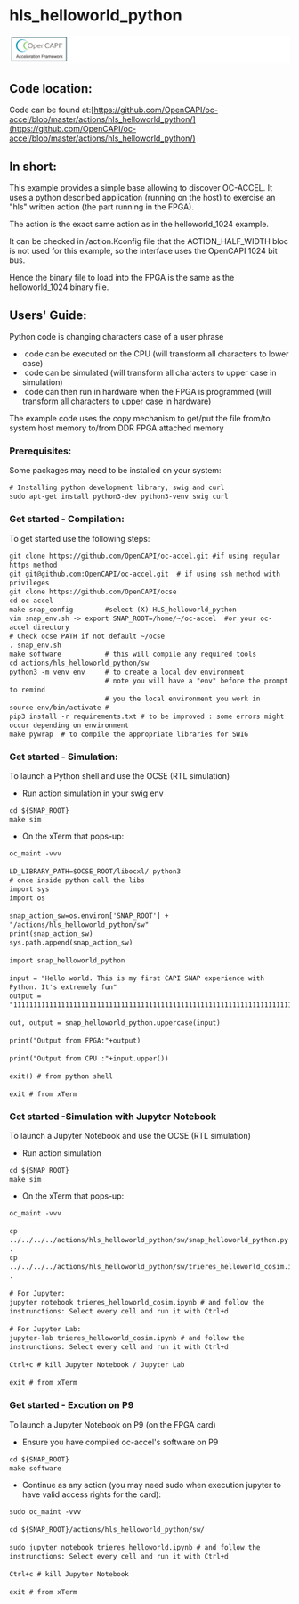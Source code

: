 # hls_helloworld_python
![oc-accel-bar](../pictures/oc-accel-bar.png)

## Code location:

Code can be found at:[https://github.com/OpenCAPI/oc-accel/blob/master/actions/hls_helloworld_python/](https://github.com/OpenCAPI/oc-accel/blob/master/actions/hls_helloworld_python/) 

## In short:

This example provides a simple base allowing to discover OC-ACCEL. It uses a python described application (running on the host) to exercise an "hls" written action (the part running in the FPGA).

The action is the exact same action as in the helloworld_1024 example.

It can be checked in /action.Kconfig file that the ACTION_HALF_WIDTH bloc is not used for this example, so the interface uses the OpenCAPI 1024 bit bus.

Hence the binary file to load into the FPGA is the same as the helloworld_1024 binary file.

## Users' Guide:

Python code is changing characters case of a user phrase

- ​	code can be executed on the CPU (will transform all characters to lower case)
- ​    code can be simulated (will transform all characters to upper case in simulation)
- ​    code can then run in hardware when the FPGA is programmed (will transform all characters to upper case in hardware)

The example code uses the copy mechanism to get/put the file from/to system host memory to/from DDR FPGA attached memory

### Prerequisites:

Some packages may need to be installed on your system:

```
# Installing python development library, swig and curl
sudo apt-get install python3-dev python3-venv swig curl
```

### Get started - Compilation:

To get started use the following steps:

```
git clone https://github.com/OpenCAPI/oc-accel.git #if using regular https method
git git@github.com:OpenCAPI/oc-accel.git  # if using ssh method with privileges
git clone https://github.com/OpenCAPI/ocse
cd oc-accel
make snap_config        #select (X) HLS_helloworld_python 
vim snap_env.sh -> export SNAP_ROOT=/home/~/oc-accel  #or your oc-accel directory
# Check ocse PATH if not default ~/ocse
. snap_env.sh
make software           # this will compile any required tools
cd actions/hls_helloworld_python/sw
python3 -m venv env     # to create a local dev environment
                        # note you will have a "env" before the prompt to remind
                        # you the local environment you work in
source env/bin/activate # 
pip3 install -r requirements.txt # to be improved : some errors might occur depending on environment
make pywrap  # to compile the appropriate libraries for SWIG
```

### Get started - Simulation:

To launch a Python shell and use the OCSE (RTL simulation)

- Run action simulation in your swig env

```
cd ${SNAP_ROOT}
make sim 
```

- On the xTerm that pops-up:

```
oc_maint -vvv

LD_LIBRARY_PATH=$OCSE_ROOT/libocxl/ python3
# once inside python call the libs
import sys
import os

snap_action_sw=os.environ['SNAP_ROOT'] + "/actions/hls_helloworld_python/sw"
print(snap_action_sw)
sys.path.append(snap_action_sw)

import snap_helloworld_python
 
input = "Hello world. This is my first CAPI SNAP experience with Python. It's extremely fun"
output = "11111111111111111111111111111111111111111111111111111111111111111111111111111111111111"

out, output = snap_helloworld_python.uppercase(input)

print("Output from FPGA:"+output)

print("Output from CPU :"+input.upper())

exit() # from python shell

exit # from xTerm
```

### 

### Get started -Simulation with Jupyter Notebook

To launch a Jupyter Notebook and use the OCSE (RTL simulation)

- Run action simulation

```
cd ${SNAP_ROOT}
make sim 
```

- On the xTerm that pops-up:

```
oc_maint -vvv

cp ../../../../actions/hls_helloworld_python/sw/snap_helloworld_python.py .
cp ../../../../actions/hls_helloworld_python/sw/trieres_helloworld_cosim.ipynb .

# For Jupyter:
jupyter notebook trieres_helloworld_cosim.ipynb # and follow the instrunctions: Select every cell and run it with Ctrl+d

# For Jupyter Lab:
jupyter-lab trieres_helloworld_cosim.ipynb # and follow the instrunctions: Select every cell and run it with Ctrl+d

Ctrl+c # kill Jupyter Notebook / Jupyter Lab

exit # from xTerm
```

### 

### Get started - Excution on P9

To launch a Jupyter Notebook on P9 (on the FPGA card)

- Ensure you have compiled oc-accel's software on P9

```
cd ${SNAP_ROOT}
make software
```

- Continue as any action (you may need sudo when execution jupyter to have valid access rights for the card):

```
sudo oc_maint -vvv

cd ${SNAP_ROOT}/actions/hls_helloworld_python/sw/

sudo jupyter notebook trieres_helloworld.ipynb # and follow the instrunctions: Select every cell and run it with Ctrl+d

Ctrl+c # kill Jupyter Notebook

exit # from xTerm
```